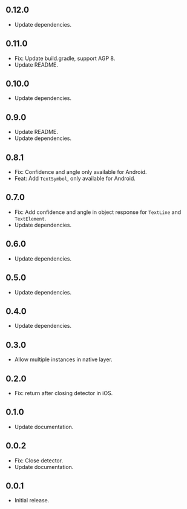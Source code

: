 ## 0.12.0

* Update dependencies.

## 0.11.0

* Fix: Update build.gradle, support AGP 8.
* Update README.

## 0.10.0

* Update dependencies.

## 0.9.0

* Update README.
* Update dependencies.

## 0.8.1

* Fix: Confidence and angle only available for Android.
* Feat: Add `TextSymbol`, only available for Android.

## 0.7.0

* Fix: Add confidence and angle in object response for `TextLine` and `TextElement`.
* Update dependencies.

## 0.6.0

* Update dependencies.

## 0.5.0

* Update dependencies.

## 0.4.0

* Update dependencies.

## 0.3.0

* Allow multiple instances in native layer.

## 0.2.0

* Fix: return after closing detector in iOS.

## 0.1.0

* Update documentation.

## 0.0.2

* Fix: Close detector.
* Update documentation.

## 0.0.1

* Initial release.
